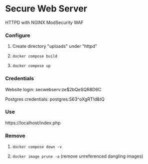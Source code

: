 # Secure Web Server
HTTPD with NGINX ModSecurity WAF

### Configure

1. Create directory "uploads" under "httpd"

2. `docker compose build`

3. `docker compose up`

### Credentials

Website login:
secwebserv:ze$2bQeSQR8D6C

Postgres credentials:
postgres:S63^oXgRT!d&tQ

### Use

https://localhost/index.php

### Remove

1. `docker compose down -v`

2. `docker image prune -a` (remove unreferenced dangling images)